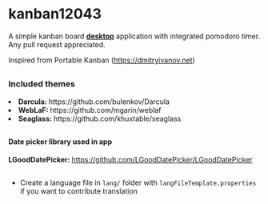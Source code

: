 # kanban12043
A simple kanban board <b><u>desktop</u></b> application with integrated pomodoro timer. Any pull request appreciated.

Inspired from Portable Kanban (<link>https://dmitryivanov.net</link>)

##

### Included themes
<li><b>Darcula: </b><a>https://github.com/bulenkov/Darcula</a></li>

<li><b>WebLaF: </b><a>https://github.com/mgarin/weblaf</a></li>

<li><b>Seaglass: </b><a>https://github.com/khuxtable/seaglass</a></li>

##

#### Date picker library used in app
<b>LGoodDatePicker: </b>https://github.com/LGoodDatePicker/LGoodDatePicker

##

<ul>
<li>Create a language file in <code>lang/</code> folder with <code>langFileTemplate.properties</code> if you want to contribute translation</li>
</ul>
